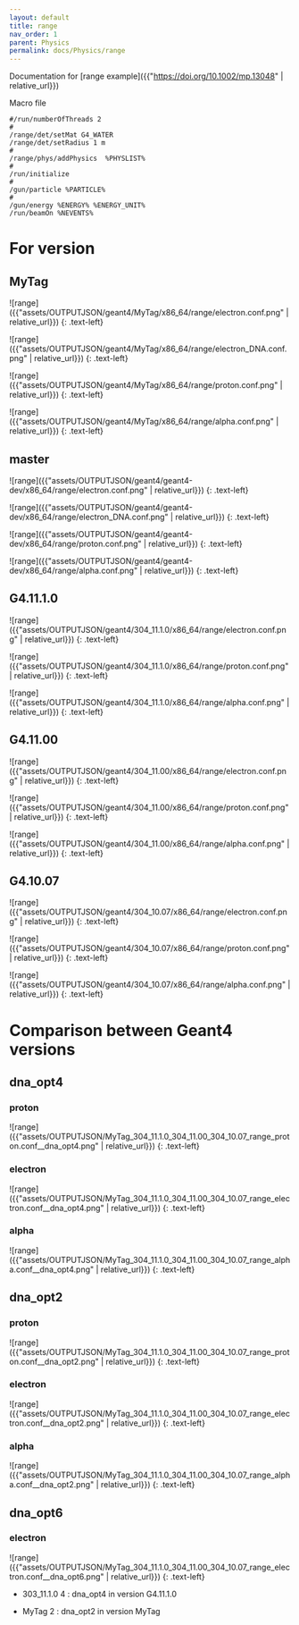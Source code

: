 ```yaml
---
layout: default
title: range
nav_order: 1
parent: Physics
permalink: docs/Physics/range
---
```

Documentation for [range example]({{"https://doi.org/10.1002/mp.13048" | relative_url}}) 

Macro file
```
#/run/numberOfThreads 2
#
/range/det/setMat G4_WATER
/range/det/setRadius 1 m
#
/range/phys/addPhysics  %PHYSLIST%
#
/run/initialize
#
/gun/particle %PARTICLE%
#
/gun/energy %ENERGY% %ENERGY_UNIT%
/run/beamOn %NEVENTS%
```

# For version
## MyTag

![range]({{"assets/OUTPUTJSON/geant4/MyTag/x86_64/range/electron.conf.png" | relative_url}})
{: .text-left}

![range]({{"assets/OUTPUTJSON/geant4/MyTag/x86_64/range/electron_DNA.conf.png" | relative_url}})
{: .text-left}

![range]({{"assets/OUTPUTJSON/geant4/MyTag/x86_64/range/proton.conf.png" | relative_url}})
{: .text-left}

![range]({{"assets/OUTPUTJSON/geant4/MyTag/x86_64/range/alpha.conf.png" | relative_url}})
{: .text-left}

## master

![range]({{"assets/OUTPUTJSON/geant4/geant4-dev/x86_64/range/electron.conf.png" | relative_url}})
{: .text-left}

![range]({{"assets/OUTPUTJSON/geant4/geant4-dev/x86_64/range/electron_DNA.conf.png" | relative_url}})
{: .text-left}

![range]({{"assets/OUTPUTJSON/geant4/geant4-dev/x86_64/range/proton.conf.png" | relative_url}})
{: .text-left}

![range]({{"assets/OUTPUTJSON/geant4/geant4-dev/x86_64/range/alpha.conf.png" | relative_url}})
{: .text-left}

## G4.11.1.0
![range]({{"assets/OUTPUTJSON/geant4/304_11.1.0/x86_64/range/electron.conf.png" | relative_url}})
{: .text-left}

![range]({{"assets/OUTPUTJSON/geant4/304_11.1.0/x86_64/range/proton.conf.png" | relative_url}})
{: .text-left}

![range]({{"assets/OUTPUTJSON/geant4/304_11.1.0/x86_64/range/alpha.conf.png" | relative_url}})
{: .text-left}

## G4.11.00
![range]({{"assets/OUTPUTJSON/geant4/304_11.00/x86_64/range/electron.conf.png" | relative_url}})
{: .text-left}

![range]({{"assets/OUTPUTJSON/geant4/304_11.00/x86_64/range/proton.conf.png" | relative_url}})
{: .text-left}

![range]({{"assets/OUTPUTJSON/geant4/304_11.00/x86_64/range/alpha.conf.png" | relative_url}})
{: .text-left}

## G4.10.07
![range]({{"assets/OUTPUTJSON/geant4/304_10.07/x86_64/range/electron.conf.png" | relative_url}})
{: .text-left}

![range]({{"assets/OUTPUTJSON/geant4/304_10.07/x86_64/range/proton.conf.png" | relative_url}})
{: .text-left}

![range]({{"assets/OUTPUTJSON/geant4/304_10.07/x86_64/range/alpha.conf.png" | relative_url}})
{: .text-left}


# Comparison between Geant4 versions

## dna_opt4
### proton
![range]({{"assets/OUTPUTJSON/MyTag_304_11.1.0_304_11.00_304_10.07_range_proton.conf__dna_opt4.png" | relative_url}})
{: .text-left}

### electron
![range]({{"assets/OUTPUTJSON/MyTag_304_11.1.0_304_11.00_304_10.07_range_electron.conf__dna_opt4.png" | relative_url}})
{: .text-left}

### alpha
![range]({{"assets/OUTPUTJSON/MyTag_304_11.1.0_304_11.00_304_10.07_range_alpha.conf__dna_opt4.png" | relative_url}})
{: .text-left}

## dna_opt2
### proton
![range]({{"assets/OUTPUTJSON/MyTag_304_11.1.0_304_11.00_304_10.07_range_proton.conf__dna_opt2.png" | relative_url}})
{: .text-left}

### electron
![range]({{"assets/OUTPUTJSON/MyTag_304_11.1.0_304_11.00_304_10.07_range_electron.conf__dna_opt2.png" | relative_url}})
{: .text-left}

### alpha
![range]({{"assets/OUTPUTJSON/MyTag_304_11.1.0_304_11.00_304_10.07_range_alpha.conf__dna_opt2.png" | relative_url}})
{: .text-left}

## dna_opt6
### electron
![range]({{"assets/OUTPUTJSON/MyTag_304_11.1.0_304_11.00_304_10.07_range_electron.conf__dna_opt6.png" | relative_url}})
{: .text-left}




- 303_11.1.0 4 : dna_opt4 in version G4.11.1.0

- MyTag 2 : dna_opt2 in version MyTag
